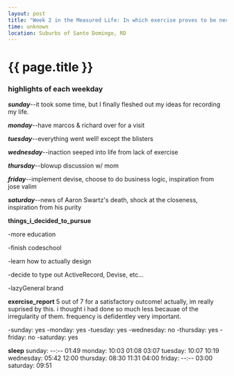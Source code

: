 ```yaml
---
layout: post
title: "Week 2 in the Measured Life: In which exercise proves to be neccesary, and where perspective begins to take hold"
time: unknown
location: Suburbs of Santo Domingo, RD
---
```


{{ page.title }}
================

### highlights of each weekday

***sunday***--it took some time, but I finally fleshed out my ideas for recording my life.

***monday***--have marcos & richard over for a visit

***tuesday***--everything went well! except the blisters

***wednesday***--inaction seeped into life from lack of exercise

***thursday***--blowup discussion w/ mom

***friday***--implement devise, choose to do business logic, inspiration from jose valim

***saturday***--news of Aaron Swartz's death, shock at the closeness, inspiration from his purity


__things_i_decided_to_pursue__

-more education

-finish codeschool

-learn how to actually design

-decide to type out ActiveRecord, Devise, etc...

-lazyGeneral brand

__exercise_report__
5 out of 7 for a satisfactory outcome! actually, im really suprised by this. i thought i had done so much less becauae of the irregularity of them. frequency is defidentley very important.

-sunday:    yes
-monday:    yes
-tuesday:   yes
-wednesday: no
-thursday:  yes
-friday:    no
-saturday:  yes

__sleep__
sunday:    --:--  01:49
monday:    10:03  01:08 03:07
tuesday:   10:07  10:19
wednesday: 05:42  12:00
thursday:  08:30  11:31 04:00
friday:    --:--  03:00
saturday:  09:51
